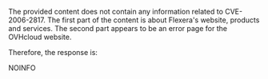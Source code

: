 The provided content does not contain any information related to CVE-2006-2817. The first part of the content is about Flexera's website, products and services. The second part appears to be an error page for the OVHcloud website.

Therefore, the response is:

NOINFO